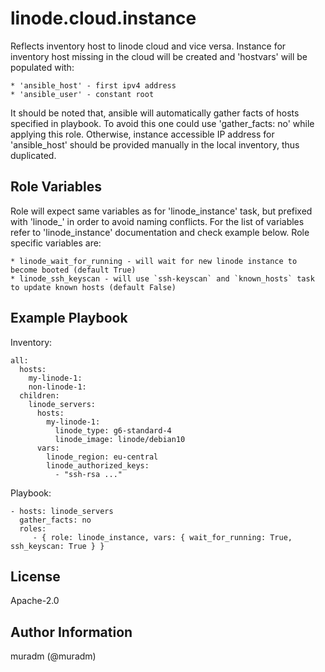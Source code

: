 linode.cloud.instance
=========

Reflects inventory host to linode cloud and vice versa. Instance for inventory host missing in
the cloud will be created and 'hostvars' will be populated with:

    * 'ansible_host' - first ipv4 address
    * 'ansible_user' - constant root

It should be noted that, ansible will automatically gather facts of hosts specified in playbook. To
avoid this one could use 'gather_facts: no' while applying this role. Otherwise, instance
accessible IP address for 'ansible_host' should be provided manually in the local inventory,
thus duplicated.

Role Variables
--------------

Role will expect same variables as for 'linode_instance' task, but prefixed with 'linode_' in
order to avoid naming conflicts. For the list of variables refer to 'linode_instance'
documentation and check example below. Role specific variables are:

    * linode_wait_for_running - will wait for new linode instance to become booted (default True)
    * linode_ssh_keyscan - will use `ssh-keyscan` and `known_hosts` task to update known hosts (default False)

Example Playbook
----------------

Inventory:

    all:
      hosts:
        my-linode-1:
        non-linode-1:
      children:
        linode_servers:
          hosts:
            my-linode-1:
              linode_type: g6-standard-4
              linode_image: linode/debian10
          vars:
            linode_region: eu-central
            linode_authorized_keys:
              - "ssh-rsa ..."

Playbook:

    - hosts: linode_servers
      gather_facts: no
      roles:
         - { role: linode_instance, vars: { wait_for_running: True, ssh_keyscan: True } }

License
-------

Apache-2.0

Author Information
------------------

muradm (@muradm)
